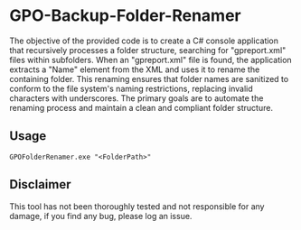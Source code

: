 # GPO-Backup-Folder-Renamer

The objective of the provided code is to create a C# console application that recursively processes a folder structure, searching for "gpreport.xml" files within subfolders. When an "gpreport.xml" file is found, the application extracts a "Name" element from the XML and uses it to rename the containing folder. This renaming ensures that folder names are sanitized to conform to the file system's naming restrictions, replacing invalid characters with underscores. The primary goals are to automate the renaming process and maintain a clean and compliant folder structure.
## Usage

    GPOFolderRenamer.exe "<FolderPath>"

## Disclaimer

This tool has not been thoroughly tested and not responsible for any damage, if you find any bug, please log an issue.
